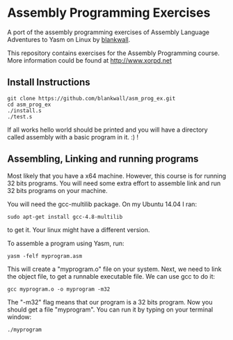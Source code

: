 Assembly Programming Exercises
==============================

A port of the assembly programming exercises of Assembly Language Adventures to
Yasm on Linux by [blankwall](https://github.com/blankwall/).

This repository contains exercises for the Assembly Programming course.
More information could be found at http://www.xorpd.net

## Install Instructions

```
git clone https://github.com/blankwall/asm_prog_ex.git
cd asm_prog_ex
./install.s
./test.s
```

If all works hello world should be printed and you will have a directory called assembly with a basic program in it. :) !

## Assembling, Linking and running programs

Most likely that you have a x64 machine. However, this course is for running 32
bits programs. You will need some extra effort to assemble link and run 32 bits
programs on your machine.

You will need the gcc-multilib package. On my Ubuntu 14.04 I ran:

    sudo apt-get install gcc-4.8-multilib

to get it. Your linux might have a different version.

To assemble a program using Yasm, run:

    yasm -felf myprogram.asm

This will create a "myprogram.o" file on your system.
Next, we need to link the object file, to get a runnable executable file. We
can use gcc to do it:

    gcc myprogram.o -o myprogram -m32

The "-m32" flag means that our program is a 32 bits program.
Now you should get a file "myprogram". You can run it by typing on your
terminal window:

    ./myprogram




